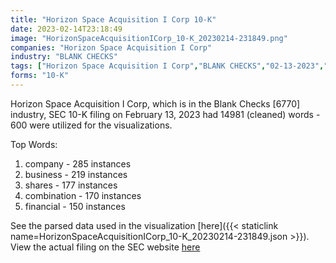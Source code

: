 ```yaml
---
title: "Horizon Space Acquisition I Corp 10-K"
date: 2023-02-14T23:18:49
image: "HorizonSpaceAcquisitionICorp_10-K_20230214-231849.png"
companies: "Horizon Space Acquisition I Corp"
industry: "BLANK CHECKS"
tags: ["Horizon Space Acquisition I Corp","BLANK CHECKS","02-13-2023","10-K"]
forms: "10-K"
---
```

Horizon Space Acquisition I Corp, which is in the Blank Checks [6770] industry, SEC 10-K filing on February 13, 2023 had 14981 (cleaned) words - 600 were utilized for the visualizations.

Top Words:
1. company - 285 instances
2. business - 219 instances
3. shares - 177 instances
4. combination - 170 instances
5. financial - 150 instances


See the parsed data used in the visualization [here]({{< staticlink name=HorizonSpaceAcquisitionICorp_10-K_20230214-231849.json >}}).  
View the actual filing on the SEC website [here](https://www.sec.gov/Archives/edgar/data/1946021/0001929980-23-000010.txt)